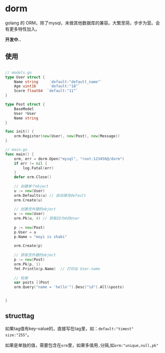 # dorm
golang 的 ORM，除了mysql，未做其他数据库的兼容。大繁至简，步步为营。会有更多特性加入。

**开发中..**

## 使用

```go

// models.go 
type User struct {
    Name string     `default:"default_name"`
    Age uint16      `default:"18"`
    Score float64  `default:"11"`
}

type Post struct {
    BaseModel
    User *User
    Name string
}

func init() {
    orm.Register(new(User), new(Post), new(Message))
}

// main.go
func main() {
	orm, err = dorm.Open("mysql", "root:123456@/dorm")
	if err != nil {
		log.Fatal(err)
	}
	defer orm.Close()
    
    // 创建单个object
	u := new(User)
	orm.Defaults(u) // 自动填充default
	orm.Create(u)
	
	// 创建含外键的object
	u := new(User)
	orm.Pk(u, 4) // 获取ID为4的User
	
	p := new(Post)
	p.User = u
	p.Name = "moyi is shabi"
	
	orm.Create(p)
	
	// 获取含外键的object
	p := new(Post)
	orm.Pk(p, 1)
	fmt.Println(p.Name)  // 打印出 User.name
	
	// 检索
	var posts []Post
	orm.Query("name = 'hello'").Desc("id").All(&posts)
	

}


```

## structtag
如果tag值有key-value的，直接写在tag里，如：`default:"timest" size:"255"`。

如果是单独的值，需要包含在`orm`里，如果多值用`,`分隔,如`orm:"unique,null,pk"`